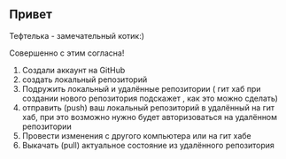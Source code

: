 ## Привет

Тефтелька - замечательный котик:)

Совершенно с этим согласна!   

1. Создали аккаунт на GitHub
2. создать локальный репозиторий
3. Подружить локальный и удалённые репозитории ( гит хаб при создании нового репозитория подскажет , как это можно сделать)
4. отправить (push) ваш локальный репозиторий в удалённый на гит хаб, при это возможно нужно будет авторизоваться на удалённом репозитории
5. Провести изменения с другого компьютера или на гит хабе
6. Выкачать (pull) актуальное состояние из удалённого репозитория
